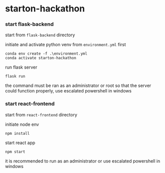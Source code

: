 # starton-hackathon
### start flask-backend
start from `flask-backend` directory

initiate and activate python venv from `environment.yml` first
```
conda env create -f .\environment.yml
conda activate starton-hackathon
```

run flask server
```
flask run
```
the command must be ran as an administrator or root so that the server could function properly, use escalated powershell in windows

### start react-frontend
start from `react-frontend` directory

initiate node env
```
npm install
```

start react app
```
npm start
```

it is recommended to run as an administrator or use escalated powershell in windows
